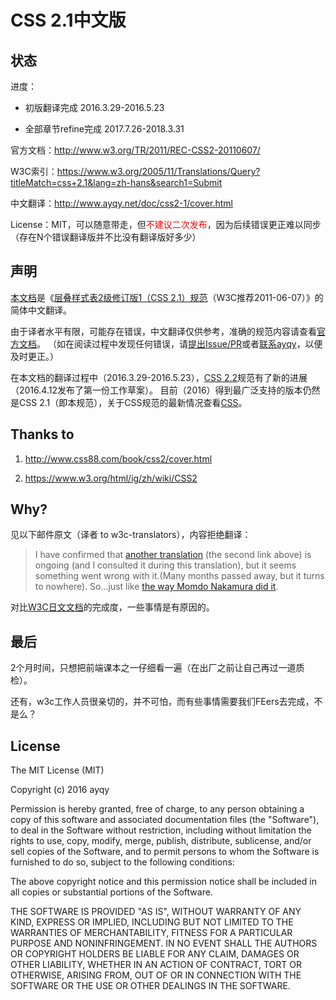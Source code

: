 # CSS 2.1中文版

## 状态

进度：

-  初版翻译完成 2016.3.29-2016.5.23

-  全部章节refine完成 2017.7.26-2018.3.31

官方文档：<http://www.w3.org/TR/2011/REC-CSS2-20110607/>

W3C索引：<https://www.w3.org/2005/11/Translations/Query?titleMatch=css+2.1&lang=zh-hans&search1=Submit>

中文翻译：<http://www.ayqy.net/doc/css2-1/cover.html>

License：MIT，可以随意带走，但<span style="color: red;">不建议二次发布</span>，因为后续错误更正难以同步（存在N个错误翻译版并不比没有翻译版好多少）

## 声明

[本文档](http://www.ayqy.net/doc/css2-1/cover.html)是《[层叠样式表2级修订版1（CSS 2.1）规范](http://www.w3.org/TR/2011/REC-CSS2-20110607/)（W3C推荐2011-06-07）》的简体中文翻译。

由于译者水平有限，可能存在错误，中文翻译仅供参考，准确的规范内容请查看[官方文档](http://www.w3.org/TR/2011/REC-CSS2-20110607/)。
（如在阅读过程中发现任何错误，请[提出Issue/PR](https://github.com/ayqy/CSS2-1)或者[联系ayqy](mailto:nwujiajie@163.com?subject=%5BCSS2-1%20Translation%20Feedback%5D)，以便及时更正。）

在本文档的翻译过程中（2016.3.29-2016.5.23），[CSS 2.2](https://www.w3.org/TR/CSS22/)规范有了新的进展（2016.4.12发布了第一份工作草案）。
目前（2016）得到最广泛支持的版本仍然是CSS 2.1（即本规范），关于CSS规范的最新情况查看[CSS](https://www.w3.org/Style/CSS/)。

## Thanks to

1. <http://www.css88.com/book/css2/cover.html>

2. <https://www.w3.org/html/ig/zh/wiki/CSS2>

## Why?

见以下邮件原文（译者 to w3c-translators），内容拒绝翻译：

> I have confirmed that [another translation](http://lists.w3.org/Archives/Public/w3c-translators/2015JanMar/0010.html) (the second link above) is ongoing (and I consulted it during this translation), but it seems something went wrong with it.(Many months passed away, but it turns to nowhere). So...just like [the way Momdo Nakamura did it](http://lists.w3.org/Archives/Public/w3c-translators/2014JanMar/0027.html).

对比[W3C日文文档](https://www.w3.org/2005/11/Translations/Lists/ListLang-ja.html)的完成度，一些事情是有原因的。

## 最后

2个月时间，只想把前端课本之一仔细看一遍（在出厂之前让自己再过一道质检）。

还有，w3c工作人员很亲切的，并不可怕，而有些事情需要我们FEers去完成，不是么？

## License

The MIT License (MIT)

Copyright (c) 2016 ayqy

Permission is hereby granted, free of charge, to any person obtaining a copy
of this software and associated documentation files (the "Software"), to deal
in the Software without restriction, including without limitation the rights
to use, copy, modify, merge, publish, distribute, sublicense, and/or sell
copies of the Software, and to permit persons to whom the Software is
furnished to do so, subject to the following conditions:

The above copyright notice and this permission notice shall be included in all
copies or substantial portions of the Software.

THE SOFTWARE IS PROVIDED "AS IS", WITHOUT WARRANTY OF ANY KIND, EXPRESS OR
IMPLIED, INCLUDING BUT NOT LIMITED TO THE WARRANTIES OF MERCHANTABILITY,
FITNESS FOR A PARTICULAR PURPOSE AND NONINFRINGEMENT. IN NO EVENT SHALL THE
AUTHORS OR COPYRIGHT HOLDERS BE LIABLE FOR ANY CLAIM, DAMAGES OR OTHER
LIABILITY, WHETHER IN AN ACTION OF CONTRACT, TORT OR OTHERWISE, ARISING FROM,
OUT OF OR IN CONNECTION WITH THE SOFTWARE OR THE USE OR OTHER DEALINGS IN THE
SOFTWARE.